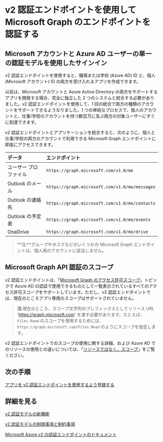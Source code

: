 # v2 認証エンドポイントを使用して Microsoft Graph のエンドポイントを認証する


<!--
### Preview documentation
There are features and functionality of the converged authentication model that are not yet supported in the public preview period. You should be aware of them if you are building applications during the public preview. For more information, see [Limitations and restrictions of the converged authentication model preview](https://azure.microsoft.com/en-us/documentation/articles/active-directory-v2-limitations/).
-->

## Microsoft アカウントと Azure AD ユーザーの単一の認証モデルを使用したサインイン

v2 認証エンドポイントを使用すると、職場または学校 (Azure AD) ID と、個人 (Microsoft アカウント) ID の両方を受け入れるアプリを作成できます。

以前は、Microsoft アカウントと Azure Active Directory の両方をサポートするアプリを開発する場合、完全に独立した 2 つのシステムと統合する必要がありました。v2 認証エンドポイントを使用して、1 回の統合で両方の種類のアカウントをサポートできるようなりました。1 つの単純なプロセスで、個人のアカウントと、仕事/学校のアカウントを持つ数百万に及ぶ両方の対象ユーザーにすぐに到達できます。   

v2 認証エンドポイントとアプリケーションを統合すると、次のように、個人と仕事/学校の両方のアカウントで利用できる Microsoft Graph エンドポイントに即座にアクセスできます。 

| データ              | エンドポイント                                       |
|:------------------|:-----------------------------------------------|
| ユーザー プロファイル      | `https://graph.microsoft.com/v1.0/me`          |
| Outlook のメール      | `https://graph.microsoft.com/v1.0/me/messages` |
| Outlook の連絡先  | `https://graph.microsoft.com/v1.0/me/contacts` |
| Outlook の予定表 | `https://graph.microsoft.com/v1.0/me/events`   |
| OneDrive          | `https://graph.microsoft.com/v1.0/me/drive`    |

 >**注:**グループやタスクなどのいくつかの Microsoft Graph エンドポイントは、個人用のアカウントに該当しません。  

## Microsoft Graph API 認証のスコープ

v2 認証エンドポイントは、「[Microsoft Graph のアクセス許可スコープ](permission_scopes.md)」トピックで Azure AD の認証で使用できるものとして一覧表示されているすべてのアクセス許可スコープをサポートしています。ただし、v2 認証エンドポイントでは、現在のところアプリ専用のスコープはサポートされていません。

>**注**:現在のところ、スコープ文字列のプレフィックスとしてリソース URL 'https://graph.microsoft.com' を渡す必要があります。たとえば、`Files.Read` のスコープを使用するためには、`https://graph.microsoft.com/Files.Read` のようにスコープを指定します。

v2 認証エンドポイントでのスコープの使用に関する詳細、および Azure AD でのリソースの使用との違いについては、「[リソースではなく、スコープ](https://azure.microsoft.com/en-us/documentation/articles/active-directory-v2-compare/#scopes-not-resources)」をご覧ください。

<!--
The table below lists the authentication scopes to use with the converged authentication model preview. For more information about using scopes with the converged authentication model, and how it differs from using resources in Azure AD, see [Scopes, not resources](https://azure.microsoft.com/en-us/documentation/articles/active-directory-v2-compare/#scopes-not-resources).


| **Scope**             | **Permission**                        | **Description**                                                                                                                                         |
|:----------------------|:--------------------------------------|:--------------------------------------------------------------------------------------------------------------------------------------------------------|
| `User.Read`           | Enable sign-in and read user profile  | Allows users to sign-in to the app, and allows the app to read the profile. It also allow the app to read basic company information of signed-in users. |
| `User.ReadWrite`      | Read and write access to user profile | Allows the app to read the profile of signed-in users, and to update profile information on behalf of signed-in users.                                  |
| `Mail.Read`           | Read user mail                        | Allows this app to read messages in user mailboxes.                                                                                                     |
| `Mail.ReadWrite`      | Read and write access to user mail    | Allows the app to read, update, create, and delete messages in user mailboxes.                                                                          |
| `Mail.Send`           | Send mail as a user                   | Allows the app to send messages as users in the organization.                                                                                           |
| `Contacts.Read`       | Read user contacts                    | Allows the app to read user contacts.                                                                                                                   |
| `Contacts.ReadWrite`  | Have full access to user contacts     | Allows the app to read, update, create and delete user contacts.                                                                                        |
| `Calendars.Read`      | Read user calendars                   | Allows the app to read events in user calendars.                                                                                                        |
| `Calendars.ReadWrite` | Have full access to user calendars    | Allows the app to read, update, create, and delete events in user calendars.                                                                            |
| `Files.Read`          | Read users' files                     | Allows the application to read the current user's files.                                                                                                |
| `Files.ReadWrite`     | Edit or delete users' files           | Allows the app to edit or delete the current user's files.                                                                                              |
| `openid`              | Sign users in                         | Allows users to sign in to the app and allows the app to see basic user profile information.                                                            |
| `offline_access`      | Read and write user's information     | Allows the app to see and update user's data, even when the user is not actively using the app.                                                         |

**Note**: currently it is required to pass the resource url of 'https://graph.microsoft.com' as prefix for the scope string. For example, to use the `Files.Read` scope you would specify the scope as `https://graph.microsoft.com/Files.Read`.
-->


## 次の手順

[アプリを v2 認証エンドポイントを使用するよう登録する](https://azure.microsoft.com/en-us/documentation/articles/active-directory-v2-app-registration/)

## 詳細を見る

[v2 認証モデルの新機能](https://azure.microsoft.com/en-us/documentation/articles/active-directory-v2-compare)

[v2 認証モデルの制限事項と制約事項](https://azure.microsoft.com/en-us/documentation/articles/active-directory-v2-limitations/)

[Microsoft Azure v2 の認証エンドポイントのドキュメント](https://azure.microsoft.com/ja-jp/documentation/articles/?product=active-directory&term=app+model+v2.0)

